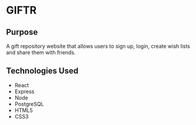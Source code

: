 # GIFTR

## Purpose
A gift repository website that allows users to sign up, login, create wish lists and share them with friends.

## Technologies Used
* React 
* Express
* Node
* PostgreSQL
* HTML5
* CSS3
